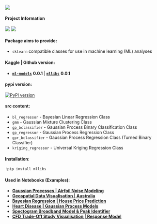 ![](https://i.imgur.com/byxwlgK.jpg)

#### **Project Information**
![](https://camo.githubusercontent.com/d38e6cc39779250a2835bf8ed3a72d10dbe3b05fa6527baa3f6f1e8e8bd056bf/68747470733a2f2f696d672e736869656c64732e696f2f62616467652f436f64652d507974686f6e2d696e666f726d6174696f6e616c3f7374796c653d666c6174266c6f676f3d707974686f6e266c6f676f436f6c6f723d776869746526636f6c6f723d326262633861) ![](https://badgen.net/badge/status/WIP/blue) 

#### **Package aims to provide:**
- <code>sklearn</code> compatible classes for use in machine learning (ML) analyses

#### **Kaggle** | **Github** version: 
- **<code>[ml-models](https://www.kaggle.com/datasets/shtrausslearning/ml-models)</code>** **0.0.1** | **<code>[mllibs](https://github.com/shtrausslearning/mllibs)</code>** **0.0.1**

#### pypi version:
[![PyPI version](https://badge.fury.io/py/mllibs.svg)](https://badge.fury.io/py/mllibs)

#### **src** content:
- `bl_regressor` - Bayesian Linear Regression Class
- `gmm` - Gaussian Mixture Clustering Class
- `gp_bclassifier` - Gaussian Process Binary Classification Class
- `gp_regressor` - Gaussian Process Regression Class
- `gpr_bclassifier` - Gaussian Process Regression Class (Turned Binary Classifier)
- `kriging_regressor` - Universal Kriging Regression Class

#### Installation:

```python
!pip install mllibs
```

#### **Used in Notebooks (Examples):**
- **[Gaussian Processes | Airfoil Noise Modeling](https://www.kaggle.com/code/shtrausslearning/gaussian-processes-airfoil-noise-modeling)**
- **[Geospatial Data Visualisation | Australia](https://www.kaggle.com/code/shtrausslearning/geospatial-data-visualisation-australia)**
- **[Bayesian Regression | House Price Prediction](https://www.kaggle.com/code/shtrausslearning/bayesian-regression-house-price-prediction)**
- **[Heart Disease | Gaussian Process Models](https://www.kaggle.com/code/shtrausslearning/heart-disease-gaussian-process-models)**
- **[Spectogram Broadband Model & Peak Identifier](https://www.kaggle.com/code/shtrausslearning/spectogram-broadband-model-peak-identifier)**
- **[CFD Trade-Off Study Visualisation | Response Model](https://www.kaggle.com/code/shtrausslearning/cfd-trade-off-study-visualisation-response-model)** 
